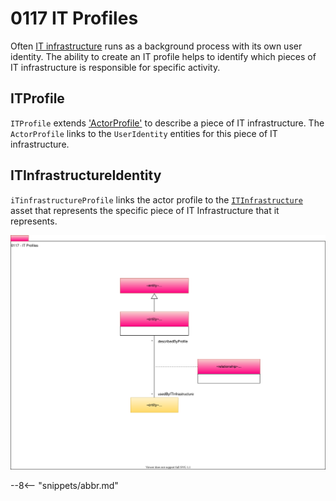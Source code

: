 <!-- SPDX-License-Identifier: CC-BY-4.0 -->
<!-- Copyright Contributors to the Egeria project. -->

# 0117 IT Profiles

Often [IT infrastructure](/egeria-docs/types/0/0030-Hosts-and-Platforms) runs as a background process with its own user identity. The ability to create an IT profile helps to identify which pieces of IT infrastructure is responsible for specific activity.

## ITProfile

`ITProfile` extends ['ActorProfile'](/egeria-docs/types/1/0110-Actors/#actorprofile) to describe a piece of IT infrastructure.
The `ActorProfile` links to the `UserIdentity` entities for this piece of IT infrastructure.

## ITInfrastructureIdentity

`iTinfrastructureProfile` links the actor profile to the [`ITInfrastructure`](/egeria-docs/types/0/0030-Hosts-and-Platform) asset that represents the specific piece of IT Infrastructure that it represents.


![UML](0117-IT-Profiles.svg "Describing an engine's user identities")

--8<-- "snippets/abbr.md"

